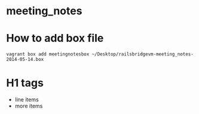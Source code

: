 meeting_notes
=============

# How to add box file

`vagrant box add meetingnotesbox ~/Desktop/railsbridgevm-meeting_notes-2014-05-14.box`



# H1 tags

* line items
* more items
